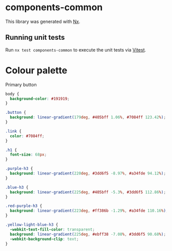 # components-common

This library was generated with [Nx](https://nx.dev).

## Running unit tests

Run `nx test components-common` to execute the unit tests via [Vitest](https://vitest.dev/).

# Colour palette

Primary button

```css
body {
  background-color: #191919;
}

.button {
  background: linear-gradient(179deg, #405bff 1.06%, #7084ff 123.42%);
}

.link {
  color: #7084ff;
}

.h1 {
  font-size: 68px;
}

.purple-h3 {
  background: linear-gradient(220deg, #3dd6f5 -8.97%, #a34fde 94.12%);
}

.blue-h3 {
  background: linear-gradient(225deg, #405bff -5.3%, #3dd6f5 112.86%);
}

.red-purple-h3 {
  background: linear-gradient(223deg, #ff386b -1.29%, #a34fde 110.16%);
}

.yellow-light-blue-h3 {
  -webkit-text-fill-color: transparent;
  background: linear-gradient(225deg, #ebff38 -7.08%, #3dd6f5 90.68%);
  -webkit-background-clip: text;
}
```
